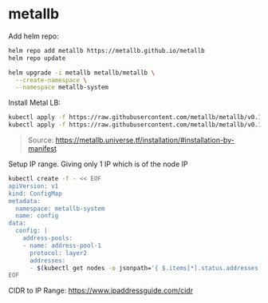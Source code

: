 # metallb

Add helm repo:
```bash
helm repo add metallb https://metallb.github.io/metallb
helm repo update

helm upgrade -i metallb metallb/metallb \
  --create-namespace \
  --namespace metallb-system
```

Install Metal LB:
```bash
kubectl apply -f https://raw.githubusercontent.com/metallb/metallb/v0.11.0/manifests/namespace.yaml
kubectl apply -f https://raw.githubusercontent.com/metallb/metallb/v0.11.0/manifests/metallb.yaml
```
> Source: https://metallb.universe.tf/installation/#installation-by-manifest

Setup IP range. Giving only 1 IP which is of the node IP
```bash
kubectl create -f - << EOF
apiVersion: v1
kind: ConfigMap
metadata:
  namespace: metallb-system
  name: config
data:
  config: |
    address-pools:
    - name: address-pool-1
      protocol: layer2
      addresses:
      - $(kubectl get nodes -o jsonpath='{ $.items[*].status.addresses[?(@.type=="ExternalIP")].address }')/32
EOF
```

CIDR to IP Range:
https://www.ipaddressguide.com/cidr
